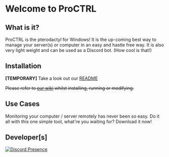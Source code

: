 # Welcome to ProCTRL

## What is it?

ProCTRL is the pterodactyl for Windows! It is the up-coming best way to manage your server(s) or computer in an easy and hastle free way. It is also very light weight and can be used as a Discord bot. (How cool is that!)

## Installation

**[TEMPORARY]** Take a look out our [README](https://github.com/ItsTato/proctrl/blob/main/README.md)

~~Please refer to [our wiki](https://github.com/ItsTato/proctrl/wiki) whilst installing, running or modifying.~~

## Use Cases

Monitoring your computer / server remotely has never been so easy. Do it all with this one simple tool, what're you waiting for? Download it now!

## Developer[s]

[![Discord Presence](https://lanyard.cnrad.dev/api/900401428739272725)](https://discord.com/users/900401428739272725)

